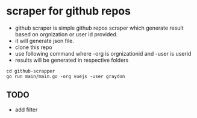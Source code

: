 # scraper for github repos
- github scraper is simple github repos scraper which generate result based on orgnization or user id provided.
- it will generate json file.
- clone this repo
- use following command where -org is orgnizationid and -user is userid
- results will be generated in respective folders

```shell
cd github-scrapper
go run main/main.go -org vuejs -user graydon
```

## TODO
- add filter